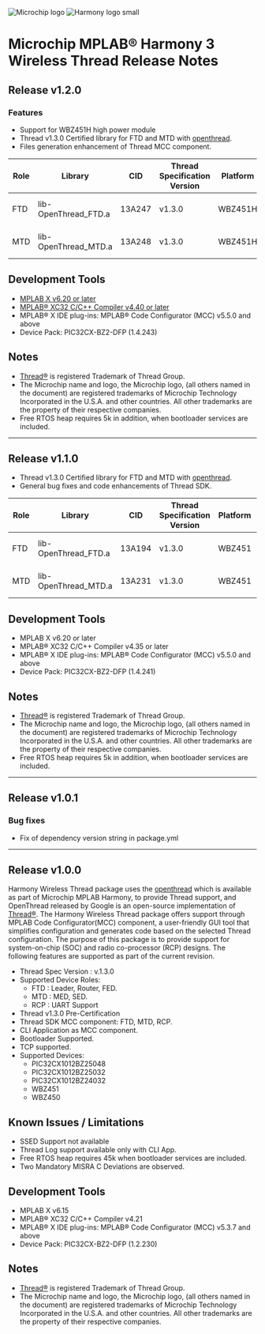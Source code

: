 ﻿![Microchip logo](https://raw.githubusercontent.com/wiki/Microchip-MPLAB-Harmony/Microchip-MPLAB-Harmony.github.io/images/microchip_logo.png)
![Harmony logo small](https://raw.githubusercontent.com/wiki/Microchip-MPLAB-Harmony/Microchip-MPLAB-Harmony.github.io/images/microchip_mplab_harmony_logo_small.png)

# Microchip MPLAB® Harmony 3 Wireless Thread Release Notes

## Release v1.2.0

### Features

-  Support for WBZ451H high power module
-  Thread v1.3.0 Certified library for FTD and MTD with [openthread](https://github.com/Microchip-MPLAB-Harmony/openthread/releases/tag/thread-reference-20230706).
-  Files generation enhancement of Thread MCC component.

|    Role  |       Library       |    CID   |Thread Specification Version | Platform  |                                                        Openthread Tag                                                     |
|----------|---------------------|----------|-----------------------------|-----------|---------------------------------------------------------------------------------------------------------------------------|
|    FTD   | lib-OpenThread_FTD.a|  13A247  |           v1.3.0            |  WBZ451H  | [thread-reference-20230706](https://github.com/Microchip-MPLAB-Harmony/openthread/releases/tag/thread-reference-20230706) |
|    MTD   | lib-OpenThread_MTD.a|  13A248  |           v1.3.0            |  WBZ451H  | [thread-reference-20230706](https://github.com/Microchip-MPLAB-Harmony/openthread/releases/tag/thread-reference-20230706) |

## Development Tools
-   [MPLAB X v6.20 or later](https://www.microchip.com/mplab/mplab-x-ide)
-   [MPLAB® XC32 C/C++ Compiler v4.40 or later](https://www.microchip.com/mplab/compilers)
-   MPLAB® X IDE plug-ins: MPLAB® Code Configurator (MCC) v5.5.0 and above
-   Device Pack: PIC32CX-BZ2-DFP (1.4.243)


## Notes
-   [Thread®](https://www.threadgroup.org/) is registered Trademark of Thread Group.
-   The Microchip name and logo, the Microchip logo, (all others named in the document) are registered trademarks of Microchip Technology Incorporated in the U.S.A. and other countries. All other trademarks are the property of their respective companies.
-   Free RTOS heap requires 5k in addition, when bootloader services are included.
_______________________________

## Release v1.1.0

-  Thread v1.3.0 Certified library for FTD and MTD with [openthread](https://github.com/Microchip-MPLAB-Harmony/openthread/releases/tag/thread-reference-20230706).
-  General bug fixes and code enhancements of Thread SDK.

|    Role  |       Library       |    CID   |Thread Specification Version | Platform |                                                        Openthread Tag                                                     |
|----------|---------------------|----------|-----------------------------|----------|---------------------------------------------------------------------------------------------------------------------------|
|    FTD   | lib-OpenThread_FTD.a|  13A194  |           v1.3.0            |  WBZ451  | [thread-reference-20230706](https://github.com/Microchip-MPLAB-Harmony/openthread/releases/tag/thread-reference-20230706) |
|    MTD   | lib-OpenThread_MTD.a|  13A231  |           v1.3.0            |  WBZ451  | [thread-reference-20230706](https://github.com/Microchip-MPLAB-Harmony/openthread/releases/tag/thread-reference-20230706) |

## Development Tools
-   MPLAB X v6.20 or later
-   MPLAB® XC32 C/C++ Compiler v4.35 or later
-   MPLAB® X IDE plug-ins: MPLAB® Code Configurator (MCC) v5.5.0 and above
-   Device Pack: PIC32CX-BZ2-DFP (1.4.241)


## Notes
-   [Thread®](https://www.threadgroup.org/) is registered Trademark of Thread Group.
-   The Microchip name and logo, the Microchip logo, (all others named in the document) are registered trademarks of Microchip Technology Incorporated in the U.S.A. and other countries. All other trademarks are the property of their respective companies.
-   Free RTOS heap requires 5k in addition, when bootloader services are included.
_______________________________

## Release v1.0.1

### Bug fixes

- Fix of dependency version string in package.yml

________________________________

## Release v1.0.0

Harmony Wireless Thread package uses the [openthread](https://github.com/Microchip-MPLAB-Harmony/openthread/releases/tag/mchp_harmony_wireless_thread_v1.0.0) which is available as part of Microchip MPLAB Harmony, to provide Thread support, and OpenThread released by Google is an open-source implementation of [Thread®](https://www.threadgroup.org/).
The Harmony Wireless Thread package offers support through MPLAB Code Configurator(MCC) component, a user-friendly GUI tool that simplifies configuration and generates code based on the selected Thread
configuration. The purpose of this package is to provide support for system-on-chip (SOC) and radio co-processor (RCP) designs.
The following features are supported as part of the current revision.

-  Thread Spec Version : v.1.3.0
-  Supported Device Roles:
    - FTD : Leader, Router, FED.
    - MTD : MED, SED.
    - RCP : UART Support
-  Thread v1.3.0 Pre-Certification
-  Thread SDK MCC component: FTD, MTD, RCP.
-  CLI Application as MCC component.
-  Bootloader Supported.
-  TCP supported.
-  Supported Devices:
    - PIC32CX1012BZ25048
    - PIC32CX1012BZ25032
    - PIC32CX1012BZ24032
    - WBZ451
    - WBZ450


## Known Issues / Limitations

-   SSED Support not available
-   Thread Log support available only with CLI App.
-   Free RTOS heap requires 45k when bootloader services are included.
-   Two Mandatory MISRA C Deviations are observed.

## Development Tools
-   MPLAB X v6.15
-   MPLAB® XC32 C/C++ Compiler v4.21
-   MPLAB® X IDE plug-ins: MPLAB® Code Configurator (MCC) v5.3.7 and above
-   Device Pack: PIC32CX-BZ2-DFP (1.2.230)

## Notes
-   [Thread®](https://www.threadgroup.org/) is registered Trademark of Thread Group.
-   The Microchip name and logo, the Microchip logo, (all others named in the document) are registered trademarks of Microchip Technology Incorporated in the U.S.A. and other countries. All other trademarks are the property of their respective companies.
